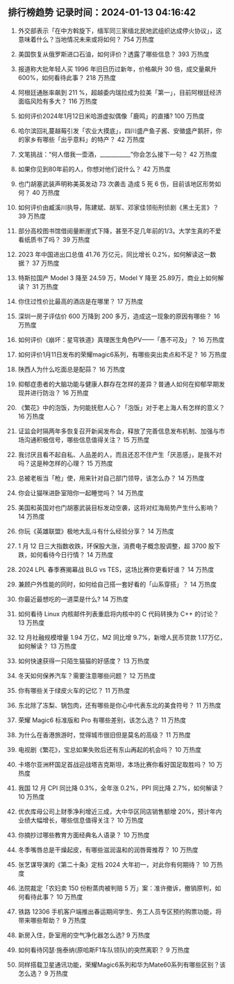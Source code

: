 
## 排行榜趋势 记录时间：2024-01-13 04:16:42
  
  1. 外交部表示「在中方斡旋下，缅军同三家缅北民地武组织达成停火协议」，这意味着什么？当地情况未来或将如何？ 754 万热度
    
  2. 美国恢复从俄罗斯进口石油，如何评价？透露了哪些信息？ 393 万热度
    
  3. 报道称大批年轻人买 1996 年旧日历过新年，价格飙升 30 倍，成交量飙升 600%，如何看待此事？ 218 万热度
    
  4. 阿根廷通胀率飙到 211 %，超越委内瑞拉成为拉美「第一」，目前阿根廷经济面临风险有多大？ 116 万热度
    
  5. 如何评价2024年1月12日米哈游虚拟偶像「鹿鸣」的直播? 100 万热度
    
  6. 哈尔滨回礼蔓越莓引发「农业大摸底」，四川盛产鱼子酱、安徽盛产鹅肝，你的家乡有哪些「出乎意料」的特产？ 42 万热度
    
  7. 文笔挑战：“何人借我一壶酒，___________”你会怎么接下一句？ 42 万热度
    
  8. 如果你见到80年前的人，你想对他们说什么？ 42 万热度
    
  9. 也门胡塞武装声明称美英发动 73 次袭击 造成 5 死 6 伤，目前该地区形势如何？ 40 万热度
    
  10. 如何评价由臧溪川执导，陈建斌、胡军、邓家佳领衔刑侦剧《黑土无言》？ 39 万热度
    
  11. 部分高校图书馆借阅量断崖式下降，甚至不足几年前的1/3。大学生真的不爱看纸质书了吗？ 39 万热度
    
  12. 2023 年中国进出口总值 41.76 万亿元，同比增长 0.2%，如何解读这一数据？ 37 万热度
    
  13. 特斯拉国产 Model 3 降至 24.59 万，Model Y 降至 25.89万，商业上如何解读？ 31 万热度
    
  14. 你住过性价比最高的酒店是在哪里？ 17 万热度
    
  15. 深圳一房子评估价 600 万降到 200 多万，造成这一现象的原因有哪些？ 16 万热度
    
  16. 如何评价《崩坏：星穹铁道》真理医生角色PV——「愚不可及」？ 16 万热度
    
  17. 如何评价1月11日发布的荣耀magic6系列，有哪些突出卖点和不足？ 16 万热度
    
  18. 陕西人为什么吃面总是配蒜？ 16 万热度
    
  19. 抑郁症患者的大脑功能与健康人群存在怎样的差异？普通人如何在抑郁早期发现并进行防治？ 16 万热度
    
  20. 《繁花》中的泡饭，为何能抚慰人心？「泡饭」对于老上海人有怎样的意义？ 16 万热度
    
  21. 证监会时隔两年多恢复召开新闻发布会，释放了完善信息发布机制、加强与市场沟通积极信号，哪些信息值得关注？ 15 万热度
    
  22. 我讨厌且看不起自私、人品差的人，而且还忍不住产生「厌恶感」，是我不对吗？这是种怎样的心理？ 15 万热度
    
  23. 总被老板当「枪」使，用来针对自己部门领导，该怎么办？ 14 万热度
    
  24. 你会让猫咪进卧室陪你一起睡觉吗？ 14 万热度
    
  25. 美国和英国对也门胡塞武装目标发动空袭，这将对红海局势产生什么影响？ 14 万热度
    
  26. 你玩《英雄联盟》极地大乱斗有什么经验分享？ 14 万热度
    
  27. 1 月 12 日三大指数收跌，环保股大涨，消费电子概念股调整，超 3700 股下跌，如何看待今日行情？ 14 万热度
    
  28. 2024 LPL 春季赛揭幕战 BLG vs TES，这场比赛你更看好谁？ 14 万热度
    
  29. 兼顾户外性能的同时，如何给自己搭一套好看的「山系穿搭」？ 14 万热度
    
  30. 你最近最想吃的一道菜是什么? 14 万热度
    
  31. 如何看待 Linux 内核邮件列表重启将内核中的 C 代码转换为 C++ 的讨论？ 13 万热度
    
  32. 12 月社融规模增量 1.94 万亿，M2 同比增 9.7%，新增人民币贷款 1.17万亿，如何解读？ 13 万热度
    
  33. 如何快速获得一只陌生猫猫的好感度？ 13 万热度
    
  34. 冬天如何保养汽车？需要注意哪些问题？ 12 万热度
    
  35. 你有哪些关于绿皮火车的记忆？ 11 万热度
    
  36. 东北除了冻梨、锅包肉，还有哪些是你心中代表东北的美食符号？ 11 万热度
    
  37. 荣耀 Magic6 标准版和 Pro 有哪些差别，该怎么选？ 11 万热度
    
  38. 为什么在香港旅游时，觉得城市很旧但是莫名的高级？ 11 万热度
    
  39. 电视剧《繁花》，宝总如果失败后还有东山再起的机会吗？ 10 万热度
    
  40. 卡塔尔亚洲杯国足首战迎战塔吉克斯坦，本场比赛你看好国足取胜吗？ 10 万热度
    
  41. 我国 12 月 CPI 同比降 0.3%，全年涨 0.2%，PPI 同比降 2.7%，如何解读？ 10 万热度
    
  42. 优衣库母公司上财季净利增近三成，大中华区同店销售额增 20%，预计年内业绩大幅增长，哪些信息值得关注？ 10 万热度
    
  43. 你摘抄过哪些教育方面经典名人语录？ 10 万热度
    
  44. 冬季嘴唇总是干燥起皮，有哪些滋润温和的润唇膏推荐？ 10 万热度
    
  45. 张艺谋导演的《第二十条》定档 2024 大年初一，对此你有何期待？ 10 万热度
    
  46. 法院裁定「农妇卖 150 份粉蒸肉被判赔 5 万」案：准许撤诉，撤销原判，如何看待此事？ 10 万热度
    
  47. 铁路 12306 手机客户端推出春运期间学生、务工人员专区预约购票功能，将带来哪些帮助？ 9 万热度
    
  48. 新房入住，卧室用的空气净化器怎么选? 9 万热度
    
  49. 如何看待冈瑟·施泰纳(原哈斯F1车队领队)的突然离职？ 9 万热度
    
  50. 同样搭载卫星通讯功能，荣耀Magic6系列和华为Mate60系列有哪些区别？该怎么选？ 9 万热度
    